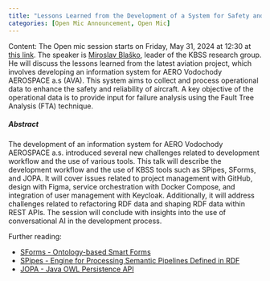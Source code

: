 ```yaml
---
title: "Lessons Learned from the Development of a System for Safety and Reliability of Aircrafts"
categories: [Open Mic Announcement, Open Mic]
---
```

Content: The Open mic session starts on Friday, May 31, 2024 at 12:30 at [this link](https://meet.jit.si/open-mic-kbss). The speaker is [Miroslav Blaško](https://kbss.felk.cvut.cz/web/team#miroslav-blaško), leader of the KBSS research group. He will discuss the lessons learned from the latest aviation project, which involves developing an information system for AERO Vodochody AEROSPACE a.s (AVA). This system aims to collect and process operational data to enhance the safety and reliability of aircraft. A key objective of the operational data is to provide input for failure analysis using the Fault Tree Analysis (FTA) technique.

##### Abstract

The development of an information system for AERO Vodochody AEROSPACE a.s. introduced several new challenges related to development workflow and the use of various tools. This talk will describe the development workflow and the use of KBSS tools such as SPipes, SForms, and JOPA. It will cover issues related to project management with GitHub, design with Figma, service orchestration with Docker Compose, and integration of user management with Keycloak. Additionally, it will address challenges related to refactoring RDF data and shaping RDF data within REST APIs. The session will conclude with insights into the use of conversational AI in the development process.

Further reading:
* [SForms - Ontology-based Smart Forms](https://github.com/kbss-cvut/s-forms)
* [SPipes - Engine for Processing Semantic Pipelines Defined in RDF](https://github.com/kbss-cvut/s-forms)
* [JOPA - Java OWL Persistence API](https://github.com/kbss-cvut/jopa)
